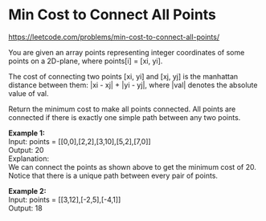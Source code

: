 # Min Cost to Connect All Points
https://leetcode.com/problems/min-cost-to-connect-all-points/

You are given an array points representing integer coordinates of some points on a 2D-plane, where points[i] = [xi, yi].

The cost of connecting two points [xi, yi] and [xj, yj] is the manhattan distance between them: |xi - xj| + |yi - yj|, where |val| denotes the absolute value of val.

Return the minimum cost to make all points connected. All points are connected if there is exactly one simple path between any two points.

<b>Example 1:</b>\
Input: points = [[0,0],[2,2],[3,10],[5,2],[7,0]]\
Output: 20\
Explanation:\
We can connect the points as shown above to get the minimum cost of 20.\
Notice that there is a unique path between every pair of points.

<b>Example 2:</b>\
Input: points = [[3,12],[-2,5],[-4,1]]\
Output: 18